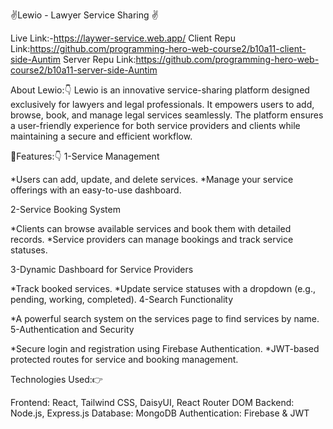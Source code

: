 ✌️Lewio - Lawyer Service Sharing ✌️

Live Link:-https://laywer-service.web.app/
Client Repu Link:https://github.com/programming-hero-web-course2/b10a11-client-side-Auntim
Server Repu Link:https://github.com/programming-hero-web-course2/b10a11-server-side-Auntim


About Lewio:👇
Lewio is an innovative service-sharing platform designed exclusively for lawyers and legal professionals. It empowers users to add, browse, book, and manage legal services seamlessly. The platform ensures a user-friendly experience for both service providers and clients while maintaining a secure and efficient workflow.

🤗Features:👇
1-Service Management

 *Users can add, update, and delete services.
 *Manage your service offerings with an easy-to-use dashboard.

2-Service Booking System

 *Clients can browse available services and book them with detailed records.
 *Service providers can manage bookings and track service statuses.

3-Dynamic Dashboard for Service Providers

 *Track booked services.
 *Update service statuses with a dropdown (e.g., pending, working, completed).
4-Search Functionality

 *A powerful search system on the services page to find services by name.
5-Authentication and Security

 *Secure login and registration using Firebase Authentication.
 *JWT-based protected routes for service and booking management.


Technologies Used:👉

Frontend: React, Tailwind CSS, DaisyUI, React Router DOM
Backend: Node.js, Express.js
Database: MongoDB
Authentication: Firebase & JWT
